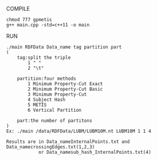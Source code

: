 COMPILE
	
	chmod 777 gpmetis
	g++ main.cpp -std=c++11 -o main

RUN
	
	./main RDFData Data_name tag partition part
	(
		tag:split the triple
			1 " "
			2 "\t"

		partition:four methods
			1 Minimum Property-Cut Exact
			2 Minimum Property-Cut Basic
			3 Minimum Property-Cut
			4 Subject Hash
			5 METIS
			6 Vertical Partition

		part:the number of partitons
	)
	Ex:	./main /data/RDFData/LUBM/LUBM10M.nt LUBM10M 1 1 4

	Results are in Data_nameInternalPoints.txt and Data_namecrossingEdges.txt(1,2,3)
				or Data_namesub_hash_InternalPoints.txt(4)
	
